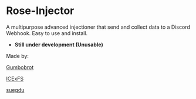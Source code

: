 # Rose-Injector
A multipurpose advanced injectioner that send and collect data to a Discord Webhook. Easy to use and install.

- **Still under development (Unusable)**

Made by:

[Gumbobrot](https://github.com/Gumbobrot)

[ICExFS](https://github.com/ICExFS)

[suegdu](https://github.com/suegdu)
